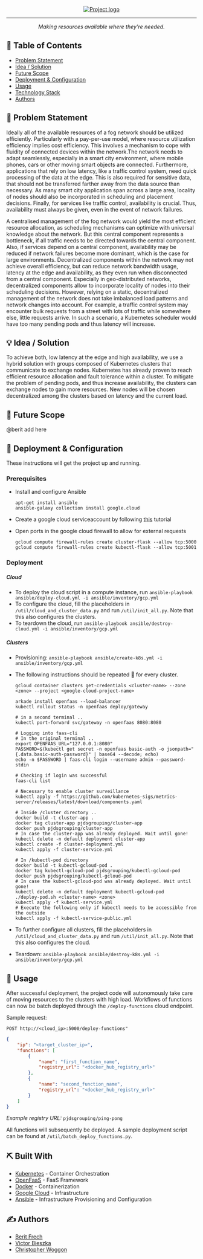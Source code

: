 <p align="center">
  <a href="" rel="noopener">
 <img src="https://i.imgur.com/NpIKJE4.png" alt="Project logo"></a>
</p>

---

<p align="center"><i>Making resources available where they're needed.</i></p>


## 📝 Table of Contents
- [Problem Statement](#problem_statement)
- [Idea / Solution](#idea)
- [Future Scope](#future_scope)
- [Deployment & Configuration](#deployment_config)
- [Usage](#usage)
- [Technology Stack](#tech_stack)
- [Authors](#authors)

## 🧐 Problem Statement <a name = "problem_statement"></a>
Ideally all of the available resources of a fog network should be utilized efficiently. Particularly  with a pay-per-use model, where resource utilization efficiency implies cost efficiency. This involves a mechanism to cope with fluidity of connected devices within the network.The network needs to adapt seamlessly, especially in a smart city environment, where mobile phones, cars or other moving smart objects are connected. Furthermore, applications that rely on low latency, like a traffic control system, need quick processing of the data at the edge. This is also required for sensitive data, that should not be transferred farther away from the data source than necessary. As many smart city application span across a large area, locality of nodes should also be incorporated in scheduling and placement decisions. Finally, for services like traffic control, availability is crucial. Thus, availability must always be given, even in the event of network failures. 

A centralised management of the fog network would yield the most efficient resource allocation, as scheduling mechanisms can optimize with universal knowledge about the network. But this central component represents a bottleneck, if all traffic needs to be directed towards the central component. Also, if services depend on a central component, availability may be reduced if network failures become more dominant, which is the case for large environments. Decentralized components within the network may not achieve overall efficiency, but can reduce network bandwidth usage, latency at the edge and availability, as they even run when disconnected from a central component. Especially in geo-distributed networks, decentralized components allow to incorporate locality of nodes into their scheduling decisions. However, relying on a static, decentralized management of the network does not take imbalanced load patterns and network changes into account. For example, a traffic control system may encounter bulk requests from a street with lots of traffic while somewhere else, little requests arrive. In such a scenario, a Kubernetes scheduler would have too many pending pods and thus latency will increase.

## 💡 Idea / Solution <a name = "idea"></a>
To achieve both, low latency at the edge and high availability, we use a hybrid solution with groups composed of Kubernetes clusters that communicate to exchange nodes. Kubernetes has already proven to reach efficient resource allocation and fault tolerance within a cluster. To mitigate the problem of pending pods, and thus increase availability, the clusters can exchange nodes to gain more resources. New nodes will be chosen decentralized among the clusters based on latency and the current load. 

## 🚀 Future Scope <a name = "future_scope"></a>
@berit add here

## 🏁 Deployment & Configuration <a name = "deployment_config"></a>
These instructions will get the project up and running.

### Prerequisites

- Install and configure Ansible

  ```shell
  apt-get install ansible
  ansible-galaxy collection install google.cloud
  ```

- Create a google cloud serviceaccount by following [this](https://alex.dzyoba.com/blog/gcp-ansible-service-account/) tutorial

- Open ports in the google cloud firewall to allow for external requests

  ```shell
  gcloud compute firewall-rules create cluster-flask --allow tcp:5000
  gcloud compute firewall-rules create kubectl-flask --allow tcp:5001
  ```

### Deployment

##### Cloud

- To deploy the cloud script in a compute instance, run `ansible-playbook ansible/deploy-cloud.yml -i ansible/inventory/gcp.yml`
- To configure the cloud, fill the placeholders in `/util/cloud_and_cluster_data.py` and run `/util/init_all.py`. Note that this also configures the clusters.
- To teardown the cloud, run `ansible-playbook ansible/destroy-cloud.yml -i ansible/inventory/gcp.yml`

##### Clusters

- Provisioning: `ansible-playbook ansible/create-k8s.yml -i ansible/inventory/gcp.yml`

- The following instructions should be repeated :repeat: for every cluster.

  ```shell
  gcloud container clusters get-credentials <cluster-name> --zone <zone> --project <google-cloud-project-name>
  
  arkade install openfaas --load-balancer
  kubectl rollout status -n openfaas deploy/gateway
  
  # in a second terminal ..
  kubectl port-forward svc/gateway -n openfaas 8080:8080
  
  # Logging into faas-cli
  # In the original terminal ..
  export OPENFAAS_URL="127.0.0.1:8080"
  PASSWORD=$(kubectl get secret -n openfaas basic-auth -o jsonpath="{.data.basic-auth-password}" | base64 --decode; echo)
  echo -n $PASSWORD | faas-cli login --username admin --password-stdin
  
  # Checking if login was successful
  faas-cli list
  
  # Necessary to enable cluster surveillance
  kubectl apply -f https://github.com/kubernetes-sigs/metrics-server/releases/latest/download/components.yaml
  
  # Inside /cluster directory ..
  docker build -t cluster-app .
  docker tag cluster-app pjdsgrouping/cluster-app
  docker push pjdsgrouping/cluster-app
  # In case the cluster-app was already deployed. Wait until gone!
  kubectl delete -n default deployment cluster-app
  kubectl create -f cluster-deployment.yml
  kubectl apply -f cluster-service.yml
  
  # In /kubectl-pod directory
  docker build -t kubectl-gcloud-pod .
  docker tag kubectl-gcloud-pod pjdsgrouping/kubectl-gcloud-pod
  docker push pjdsgrouping/kubectl-gcloud-pod
  # In case the kubectl-gcloud-pod was already deployed. Wait until gone!
  kubectl delete -n default deployment kubectl-gcloud-pod
  ./deploy-pod.sh <cluster-name> <zone>
  kubectl apply -f kubectl-service.yml
  # Execute the following only if kubectl needs to be accessible from the outside
  kubectl apply -f kubectl-service-public.yml
  ```

- To further configure all clusters, fill the placeholders in `/util/cloud_and_cluster_data.py` and run `/util/init_all.py`. Note that this also configures the cloud.

- Teardown: `ansible-playbook ansible/destroy-k8s.yml -i ansible/inventory/gcp.yml`

## 🎈 Usage <a name="usage"></a>
After successful deployment, the project code will autonomously take care of moving resources to the clusters with high load. Workflows of functions can now be batch deployed through the `/deploy-functions` cloud endpoint.

Sample request:

```http
POST http://<cloud_ip>:5000/deploy-functions"
```

```json
{
    "ip": "<target_cluster_ip>",
    "functions": [
        {
            "name": "first_function_name",
            "registry_url": "<docker_hub_registry_url>"
        },
        {
            "name": "second_function_name",
            "registry_url": "<docker_hub_registry_url>"
        }
    ]
}
```
_Example registry URL:_ `pjdsgrouping/ping-pong`

All functions will subsequently be deployed. A sample deployment script can be found at `/util/batch_deploy_functions.py`.

## ⛏️ Built With <a name = "tech_stack"></a>
- [Kubernetes](https://kubernetes.io/) - Container Orchestration
- [OpenFaaS](https://www.openfaas.com/) - FaaS Framework
- [Docker](https://www.docker.com/) - Containerization
- [Google Cloud](https://cloud.google.com/) - Infrastructure
- [Ansible](https://www.ansible.com/) - Infrastructure Provisioning and Configuration

## ✍️ Authors <a name = "authors"></a>
- [Berit Frech](https://github.com/bfrech)
- [Victor Bieszka](https://github.com/BieVic)
- [Christopher Woggon](https://github.com/chrissy0)
